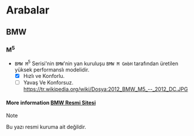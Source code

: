 # **Arabalar**
## **BMW**
### M<sup>5</sup>
  - `BMW M`<sup>5</sup> Serisi'nin `BMW`'nin yan kuruluşu `BMW M GmbH` tarafından üretilen yüksek performanslı modelidir. 
     - [x] Hızlı ve Konforlu.
     - [ ] Yavaş Ve Konforsuz.
https://tr.wikipedia.org/wiki/Dosya:2012_BMW_M5_--_2012_DC.JPG
#### More information [BMW Resmi Sitesi](https://www.bmw.com.tr)
> [!Note]
> Bu yazı resmi kuruma ait değildir.
